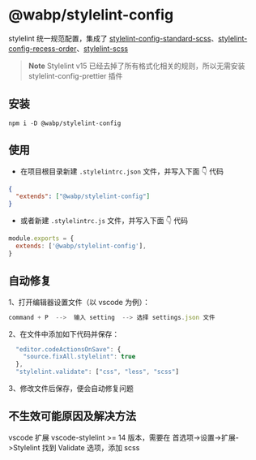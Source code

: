 # @wabp/stylelint-config

stylelint 统一规范配置，集成了 [stylelint-config-standard-scss](https://github.com/stylelint-scss/stylelint-config-standard-scss)、[stylelint-config-recess-order](https://github.com/stormwarning/stylelint-config-recess-order)、[stylelint-scss](https://github.com/stylelint-scss/stylelint-scss)

> **Note**
> Stylelint v15 已经去掉了所有格式化相关的规则，所以无需安装 stylelint-config-prettier 插件

## 安装

```
npm i -D @wabp/stylelint-config
```

## 使用

- 在项目根目录新建 `.stylelintrc.json` 文件，并写入下面 👇 代码

```json
{
  "extends": ["@wabp/stylelint-config"]
}
```

- 或者新建 `.stylelintrc.js` 文件，并写入下面 👇 代码

```js
module.exports = {
  extends: ['@wabp/stylelint-config'],
}
```

## 自动修复

1、打开编辑器设置文件（以 vscode 为例）：

```js
command + P  -->  输入 setting  --> 选择 settings.json 文件
```

2、在文件中添加如下代码并保存：

```js
  "editor.codeActionsOnSave": {
    "source.fixAll.stylelint": true
  },
  "stylelint.validate": ["css", "less", "scss"]
```

3、修改文件后保存，便会自动修复问题

## 不生效可能原因及解决方法

vscode 扩展 vscode-stylelint >= 14 版本，需要在 首选项->设置->扩展->Stylelint 找到 Validate 选项，添加 scss
